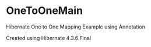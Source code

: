 OneToOneMain
============

Hibernate One to One Mapping Example using Annotation

Created using Hibernate 4.3.6.Final
